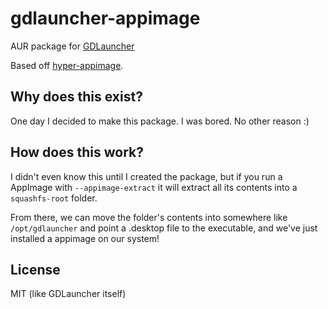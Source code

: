 # gdlauncher-appimage
AUR package for [GDLauncher](https://gdevs.io)

Based off [hyper-appimage](https://aur.archlinux.org/packages/hyper-appimage).

## Why does this exist?
One day I decided to make this package. I was bored. No other reason :)

## How does this work?
I didn't even know this until I created the package, but if you run a AppImage with `--appimage-extract` it will extract all its contents into a `squashfs-root` folder.

From there, we can move the folder's contents into somewhere like `/opt/gdlauncher` and point a .desktop file to the executable, and we've just installed a appimage on our system!

## License
MIT (like GDLauncher itself)